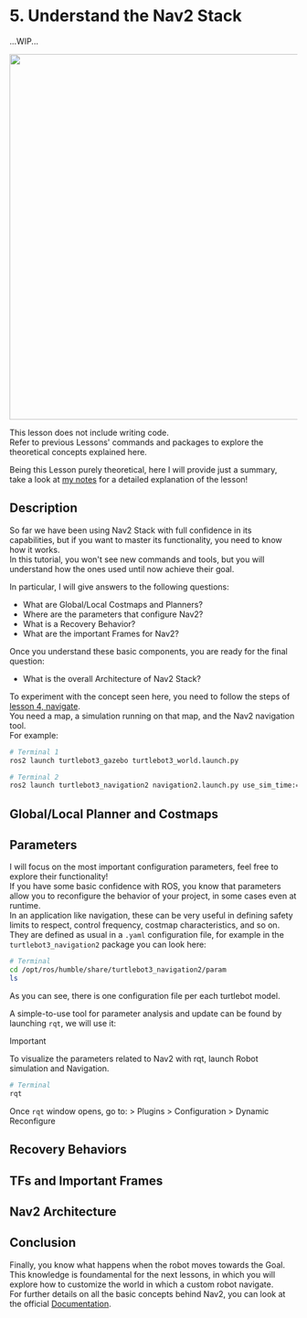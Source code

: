 # 5. Understand the Nav2 Stack

...WIP...

<image width=640 heigth=400 src=https://github.com/user-attachments/assets/5748d36b-03d7-4340-8bb4-4f022f441e5d>

This lesson does not include writing code. <br/>
Refer to previous Lessons' commands and packages to explore the theoretical concepts explained here. <br/>

Being this Lesson purely theoretical, here I will provide just a summary, <br/>
take a look at [my notes](https://github.com/AlePuglisi/navigation-learning/blob/main/nav2-course/5-architecture/Lesson5_Nav2Architecture.pdf) for a detailed explanation of the lesson!

## Description 

So far we have been using Nav2 Stack with full confidence in its capabilities, but if you want to master its functionality, you need to know how it works. <br/>
In this tutorial, you won't see new commands and tools, but you will understand how the ones used until now achieve their goal. <br/>

In particular, I will give answers to the following questions: <br/>
- What are Global/Local Costmaps and Planners?
- Where are the parameters that configure Nav2?
- What is a Recovery Behavior?
- What are the important Frames for Nav2? <br/>

Once you understand these basic components, you are ready for the final question: 
- What is the overall Architecture of Nav2 Stack?

To experiment with the concept seen here, you need to follow the steps of [lesson 4, navigate](https://github.com/AlePuglisi/navigation-learning/tree/main/nav2-course/4-navigate).<br/>
You need a map, a simulation running on that map, and the Nav2 navigation tool. <br/>
For example: 

```bash
# Terminal 1
ros2 launch turtlebot3_gazebo turtlebot3_world.launch.py
```

```bash
# Terminal 2
ros2 launch turtlebot3_navigation2 navigation2.launch.py use_sim_time:=True map:=<relative_path/map_name.yaml>
```

## Global/Local Planner and Costmaps

## Parameters

I will focus on the most important configuration parameters, feel free to explore their functionality! <br/>
If you have some basic confidence with ROS, you know that parameters allow you to reconfigure the behavior of your project, in some cases even at runtime.<br/>
In an application like navigation, these can be very useful in defining safety limits to respect, control frequency, costmap characteristics, and so on. <br/> 
They are defined as usual in a ``.yaml`` configuration file, for example in the ``turtlebot3_navigation2`` package you can look here:

```bash
# Terminal
cd /opt/ros/humble/share/turtlebot3_navigation2/param
ls
```

As you can see, there is one configuration file per each turtlebot model. <br/>


A simple-to-use tool for parameter analysis and update can be found by launching ``rqt``, we will use it: 

> [!IMPORTANT]
> To visualize the parameters related to Nav2 with rqt, launch Robot simulation and Navigation. 

```bash
# Terminal
rqt
```

Once ``rqt`` window opens, go to:  > Plugins > Configuration > Dynamic Reconfigure



## Recovery Behaviors

## TFs and Important Frames

## Nav2 Architecture

## Conclusion 
Finally, you know what happens when the robot moves towards the Goal. <br/>
This knowledge is foundamental for the next lessons, in which you will explore how to customize the world in which a custom robot navigate. <br/>
For further details on all the basic concepts behind Nav2, you can look at the official [Documentation](https://docs.nav2.org/concepts/index.html).

